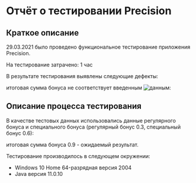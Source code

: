 # Отчёт о тестировании Precision

## Краткое описание
29.03.2021 было проведено функциональное тестирование приложения Precision.

На тестирование затрачено: 1 час

В результате тестирования выявлены следующие дефекты:

итоговая сумма бонуса не соответствует введенным ![данным:](https://github.com/AnitaNuares/java2-2/issues/1)

## Описание процесса тестирования
В качестве тестовых данных использовались данные регулярного бонуса и специального бонуса (регулярный бонус 0.3, специальный бонус 0.6):

итоговая сумма бонуса 0.9 - ожидаемый результат.

Тестирование производилось в следующем окружении:

- Windows 10 Home 64-разрядная версия 2004 
- Java версия 11.0.10
